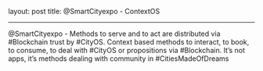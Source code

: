 layout: post
title: @SmartCityexpo - ContextOS

---

@SmartCityexpo - Methods to serve and to act are distributed via #Blockchain trust by #CityOS. Context based methods to interact, to book, to consume, to deal with #CityOS or propositions via #Blockchain. It’s not apps, it’s methods dealing with community in #CitiesMadeOfDreams